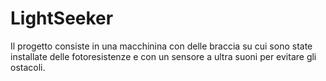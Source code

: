 # LightSeeker
Il progetto consiste in una macchinina con delle braccia su cui sono state installate delle fotoresistenze e con un sensore a ultra suoni per evitare gli ostacoli.
